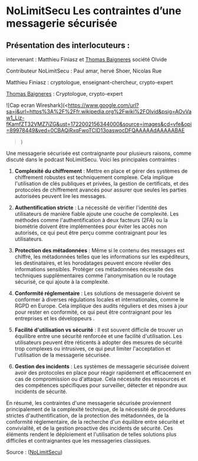 # NoLimitSecu Les contraintes d’une messagerie sécurisée


## Présentation des interlocuteurs :

intervenant : Matthieu Finiasz et [Thomas Baigneres](https://www.linkedin.com/in/baigneres/) société Olvide 

Contributeur NoLimitSecu : Paul amar, hervé Shoer, Nicolas Rue

Matthieu Finiasz : cryptologue, enseignant-chercheur, crypto-expert

[Thomas Baigneres](https://www.linkedin.com/in/baigneres/) : Cryptologue, crypto-expert

![Cap ecran Wireshark](<https://www.google.com/url?sa=i&url=https%3A%2F%2Ffr.wikipedia.org%2Fwiki%2FOlvid&psig=AOvVaw1_Liz-fKamfZT32VMZ7iZG&ust=1722002156344000&source=images&cd=vfe&opi=89978449&ved=0CBAQjRxqFwoTCID13oaswocDFQAAAAAdAAAAABAE
>)

Une messagerie sécurisée est contraignante pour plusieurs raisons, comme discuté dans le podcast NoLimitSecu. Voici les principales contraintes :

1. **Complexité du chiffrement** : Mettre en place et gérer des systèmes de chiffrement robustes est techniquement complexe. Cela implique l'utilisation de clés publiques et privées, la gestion de certificats, et des protocoles de chiffrement avancés pour assurer que seules les parties autorisées peuvent lire les messages.

2. **Authentification stricte** : La nécessité de vérifier l'identité des utilisateurs de manière fiable ajoute une couche de complexité. Les méthodes comme l'authentification à deux facteurs (2FA) ou la biométrie doivent être implémentées pour éviter les accès non autorisés, ce qui peut être perçu comme contraignant pour les utilisateurs.

3. **Protection des métadonnées** : Même si le contenu des messages est chiffré, les métadonnées telles que les informations sur les expéditeurs, les destinataires, et les horodatages peuvent encore révéler des informations sensibles. Protéger ces métadonnées nécessite des techniques supplémentaires comme l'anonymisation ou le routage sécurisé, ce qui ajoute à la complexité.

4. **Conformité réglementaire** : Les solutions de messagerie doivent se conformer à diverses régulations locales et internationales, comme le RGPD en Europe. Cela implique des audits réguliers et des mises à jour pour rester en conformité, ce qui peut être contraignant pour les entreprises et les développeurs .

5. **Facilité d'utilisation vs sécurité** : Il est souvent difficile de trouver un équilibre entre une sécurité renforcée et une facilité d'utilisation. Les utilisateurs peuvent être réticents à adopter des mesures de sécurité trop complexes ou intrusives, ce qui peut limiter l'acceptation et l'utilisation de la messagerie sécurisée.

6. **Gestion des incidents** : Les systèmes de messagerie sécurisée doivent avoir des protocoles en place pour réagir rapidement et efficacement en cas de compromission ou d'attaque. Cela nécessite des ressources et des compétences spécifiques pour surveiller, détecter et répondre aux incidents de sécurité.

En résumé, les contraintes d'une messagerie sécurisée proviennent principalement de la complexité technique, de la nécessité de procédures strictes d'authentification, de la protection des métadonnées, de la conformité réglementaire, de la recherche d'un équilibre entre sécurité et convivialité, et de la gestion proactive des incidents de sécurité. Ces éléments rendent le déploiement et l'utilisation de telles solutions plus difficiles et contraignantes que les messageries classiques.

Source : ([NoLimitSecu](https://www.nolimitsecu.fr/les-contraintes-dune-messagerie-securisee/))
